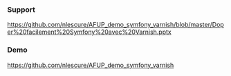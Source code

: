 ### Support
https://github.com/nlescure/AFUP_demo_symfony_varnish/blob/master/Doper%20facilement%20Symfony%20avec%20Varnish.pptx

### Demo
https://github.com/nlescure/AFUP_demo_symfony_varnish
